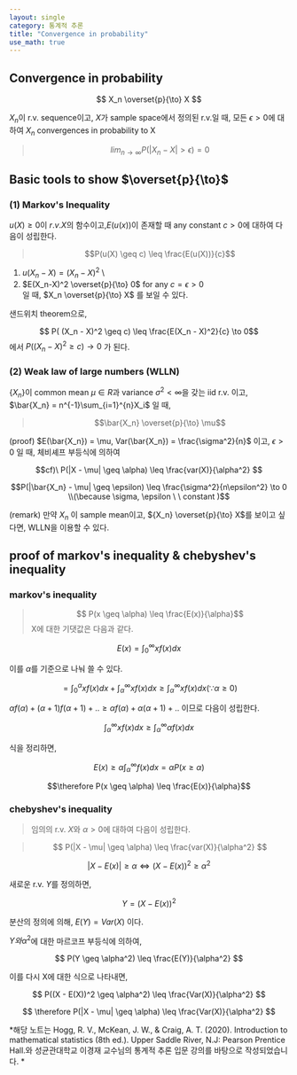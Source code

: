 ```yaml
---
layout: single
category: 통계적 추론
title: "Convergence in probability"
use_math: true
---
```

## Convergence in probability 

$$ X_n \overset{p}{\to} X $$

${X_n}$이 r.v. sequence이고, $X$가 sample space에서 정의된 r.v.일 때, 모든 $\epsilon > 0$에 대하여  $X_n$ convergences in probability to X

>$$lim_{n \to \infty} P(|X_n - X| > \epsilon) = 0 $$

## Basic tools to show $\overset{p}{\to}$
### (1) Markov's Inequality 

$u(X) \geq 0$이 $r.v.X$의 함수이고,$E(u(x))$이 존재할 때 any constant $c > 0$에 대하여 다음이 성립한다.

>$$P(u(X) \geq c) \leq \frac{E(u(X))}{c}$$

1) $u(X_n - X) = (X_n - X)^2$ \
2) $E(X_n-X)^2 \overset{p}{\to} 0$ for any $c =\epsilon >0$ \
일 때, $X_n \overset{p}{\to} X$ 를 보일 수 있다.   

샌드위치 theorem으로, 

$$ P( (X_n - X)^2 \geq c) \leq \frac{E(X_n - X)^2}{c} \to 0$$ 
에서 $P( (X_n - X)^2 \geq c) \to 0$ 가 된다. 

### (2) Weak law of large numbers (WLLN)
$\{X_n\}$이 common mean $\mu\in R$과 variance $\sigma^2<\infty$을 갖는 iid r.v. 이고,  $\bar{X_n} = n^{-1}\sum_{i=1}^{n}X_i$ 일 때,

>$$\bar{X_n} \overset{p}{\to} \mu$$

(proof) $E(\bar{X_n}) = \mu, Var(\bar{X_n}) = \frac{\sigma^2}{n}$ 이고, $\epsilon > 0$ 일 때, 체비셰프 부등식에 의하여

$$cf)\  P(|X - \mu| \geq \alpha) \leq \frac{var(X)}{\alpha^2} $$

$$P(|\bar{X_n} - \mu| \geq \epsilon) \leq \frac{\sigma^2}{n\epsilon^2} \to 0 \\(\because \sigma, \epsilon \ \  constant )$$

(remark) 만약 $X_n$ 이 sample mean이고, ${X_n} \overset{p}{\to} X$를 보이고 싶다면, WLLN을 이용할 수 있다. 



## proof of markov's inequality & chebyshev's inequality
### markov's inequality
>$$ P(x \geq \alpha) \leq \frac{E(x)}{\alpha}$$
X에 대한 기댓값은 다음과 같다. 

$$ E(x) = \int_{0}^{\infty} x f(x) dx $$

이를 $\alpha$를 기준으로 나눠 쓸 수 있다. 

$$ =\int_{0}^{\alpha}xf(x)dx+ \int_{\alpha}^{\infty}xf(x)dx \geq \int_{\alpha}^{\infty}xf(x)dx (\because \alpha \geq 0) $$

$\alpha f(\alpha)+(\alpha +1)f(\alpha +1)+.. \geq \alpha f(\alpha)+\alpha(\alpha +1)+..$ 이므로 다음이 성립한다. 

$$ \int_{\alpha}^{\infty}xf(x)dx \geq \int_{\alpha}^{\infty}\alpha f(x)dx $$ 

식을 정리하면, 

$$ E(x) \geq \alpha \int_{\alpha}^{\infty}f(x)dx = \alpha P(x \geq \alpha) $$

$$\therefore P(x \geq \alpha) \leq \frac{E(x)}{\alpha}$$

### chebyshev's inequality
>임의의 r.v. $X$와 $\alpha > 0$에 대하여 다음이 성립한다.

>$$ P(|X - \mu| \geq \alpha) \leq \frac{var(X)}{\alpha^2} $$

$$ |X - E(x)| \geq \alpha \Leftrightarrow (X - E(x))^2 \geq \alpha^2 $$

새로운 r.v. $Y$를 정의하면,

$$ Y = (X - E(x))^2 $$

분산의 정의에 의해, $E(Y) = Var(X)$ 이다.

$Y와 \alpha^2$에 대한 마르코프 부등식에 의하여,

$$ P(Y \geq \alpha^2) \leq \frac{E(Y)}{\alpha^2} $$

이를 다시 X에 대한 식으로 나타내면,

$$ P((X - E(X))^2 \geq \alpha^2) \leq \frac{Var(X)}{\alpha^2} $$

$$ \therefore P(|X - \mu| \geq \alpha) \leq \frac{Var(X)}{\alpha^2} $$

*해당 노트는 Hogg, R. V., McKean, J. W., & Craig, A. T. (2020). Introduction to mathematical statistics (8th ed.). Upper Saddle River, N.J: Pearson Prentice Hall.와 성균관대학교 이경재 교수님의 통계적 추론 입문 강의를 바탕으로 작성되었습니다. *